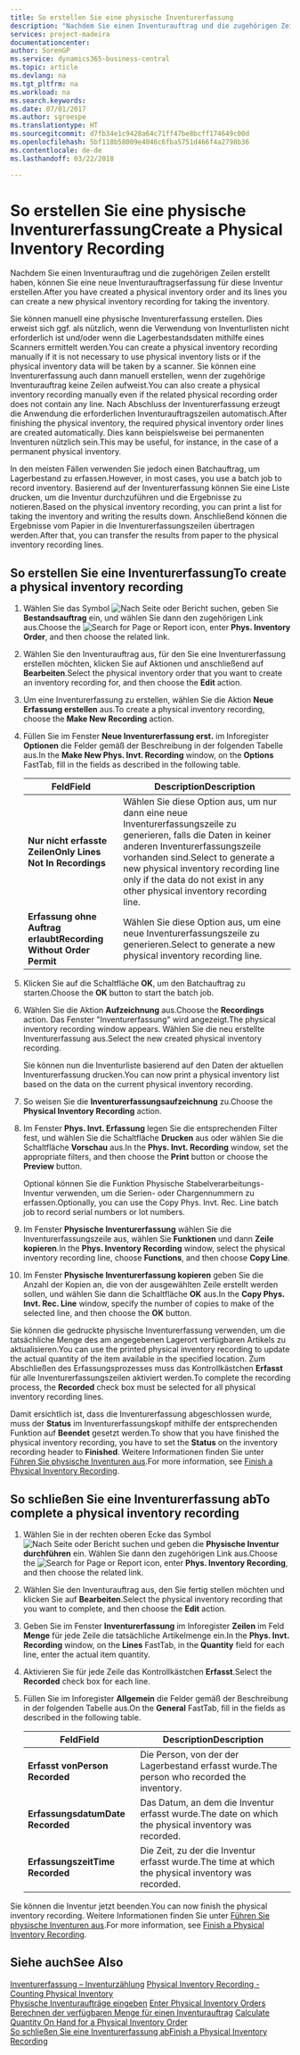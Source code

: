 ```yaml
---
title: So erstellen Sie eine physische Inventurerfassung
description: "Nachdem Sie einen Inventurauftrag und die zugehörigen Zeilen erstellt haben, können Sie eine neue Inventurauftragserfassung für diese Inventur erstellen."
services: project-madeira
documentationcenter: 
author: SorenGP
ms.service: dynamics365-business-central
ms.topic: article
ms.devlang: na
ms.tgt_pltfrm: na
ms.workload: na
ms.search.keywords: 
ms.date: 07/01/2017
ms.author: sgroespe
ms.translationtype: HT
ms.sourcegitcommit: d7fb34e1c9428a64c71ff47be8bcff174649c00d
ms.openlocfilehash: 5bf118b58009e4046c6fba5751d466f4a2798b36
ms.contentlocale: de-de
ms.lasthandoff: 03/22/2018

---
```

# <a name="create-a-physical-inventory-recording"></a><span data-ttu-id="84480-103">So erstellen Sie eine physische Inventurerfassung</span><span class="sxs-lookup"><span data-stu-id="84480-103">Create a Physical Inventory Recording</span></span>
<span data-ttu-id="84480-104">Nachdem Sie einen Inventurauftrag und die zugehörigen Zeilen erstellt haben, können Sie eine neue Inventurauftragserfassung für diese Inventur erstellen.</span><span class="sxs-lookup"><span data-stu-id="84480-104">After you have created a physical inventory order and its lines you can create a new physical inventory recording for taking the inventory.</span></span>  

<span data-ttu-id="84480-105">Sie können manuell eine physische Inventurerfassung erstellen. Dies erweist sich ggf. als nützlich, wenn die Verwendung von Inventurlisten nicht erforderlich ist und/oder wenn die Lagerbestandsdaten mithilfe eines Scanners ermittelt werden.</span><span class="sxs-lookup"><span data-stu-id="84480-105">You can create a physical inventory recording manually if it is not necessary to use physical inventory lists or if the physical inventory data will be taken by a scanner.</span></span> <span data-ttu-id="84480-106">Sie können eine Inventurerfassung auch dann manuell erstellen, wenn der zugehörige Inventurauftrag keine Zeilen aufweist.</span><span class="sxs-lookup"><span data-stu-id="84480-106">You can also create a physical inventory recording manually even if the related physical recording order does not contain any line.</span></span> <span data-ttu-id="84480-107">Nach Abschluss der Inventurerfassung erzeugt die Anwendung die erforderlichen Inventurauftragszeilen automatisch.</span><span class="sxs-lookup"><span data-stu-id="84480-107">After finishing the physical inventory, the required physical inventory order lines are created automatically.</span></span> <span data-ttu-id="84480-108">Dies kann beispielsweise bei permanenten Inventuren nützlich sein.</span><span class="sxs-lookup"><span data-stu-id="84480-108">This may be useful, for instance, in the case of a permanent physical inventory.</span></span>  

<span data-ttu-id="84480-109">In den meisten Fällen verwenden Sie jedoch einen Batchauftrag, um Lagerbestand zu erfassen.</span><span class="sxs-lookup"><span data-stu-id="84480-109">However, in most cases, you use a batch job to record inventory.</span></span> <span data-ttu-id="84480-110">Basierend auf der Inventurerfassung können Sie eine Liste drucken, um die Inventur durchzuführen und die Ergebnisse zu notieren.</span><span class="sxs-lookup"><span data-stu-id="84480-110">Based on the physical inventory recording, you can print a list for taking the inventory and writing the results down.</span></span> <span data-ttu-id="84480-111">Anschließend können die Ergebnisse vom Papier in die Inventurerfassungszeilen übertragen werden.</span><span class="sxs-lookup"><span data-stu-id="84480-111">After that, you can transfer the results from paper to the physical inventory recording lines.</span></span>  

## <a name="to-create-a-physical-inventory-recording"></a><span data-ttu-id="84480-112">So erstellen Sie eine Inventurerfassung</span><span class="sxs-lookup"><span data-stu-id="84480-112">To create a physical inventory recording</span></span>  

1.  <span data-ttu-id="84480-113">Wählen Sie das Symbol ![Nach Seite oder Bericht suchen](../../media/ui-search/search_small.png "Symbol „Nach Seite oder Bericht suchen”"), geben Sie **Bestandsauftrag** ein, und wählen Sie dann den zugehörigen Link aus.</span><span class="sxs-lookup"><span data-stu-id="84480-113">Choose the ![Search for Page or Report](../../media/ui-search/search_small.png "Search for Page or Report icon") icon, enter **Phys. Inventory Order**, and then choose the related link.</span></span>  
2.  <span data-ttu-id="84480-114">Wählen Sie den Inventurauftrag aus, für den Sie eine Inventurerfassung erstellen möchten, klicken Sie auf Aktionen und anschließend auf **Bearbeiten**.</span><span class="sxs-lookup"><span data-stu-id="84480-114">Select the physical inventory order that you want to create an inventory recording for, and then choose the **Edit** action.</span></span>  
3.  <span data-ttu-id="84480-115">Um eine Inventurerfassung zu erstellen, wählen Sie die Aktion **Neue Erfassung erstellen** aus.</span><span class="sxs-lookup"><span data-stu-id="84480-115">To create a physical inventory recording, choose the **Make New Recording** action.</span></span>  
4.  <span data-ttu-id="84480-116">Füllen Sie im Fenster **Neue Inventurerfassung erst.** im Inforegister **Optionen** die Felder gemäß der Beschreibung in der folgenden Tabelle aus.</span><span class="sxs-lookup"><span data-stu-id="84480-116">In the **Make New Phys. Invt. Recording** window, on the **Options** FastTab, fill in the fields as described in the following table.</span></span>  

    |<span data-ttu-id="84480-117">Feld</span><span class="sxs-lookup"><span data-stu-id="84480-117">Field</span></span>|<span data-ttu-id="84480-118">Description</span><span class="sxs-lookup"><span data-stu-id="84480-118">Description</span></span>|  
    |---------------------------------|---------------------------------------|  
    |<span data-ttu-id="84480-119">**Nur nicht erfasste Zeilen**</span><span class="sxs-lookup"><span data-stu-id="84480-119">**Only Lines Not In Recordings**</span></span>|<span data-ttu-id="84480-120">Wählen Sie diese Option aus, um nur dann eine neue Inventurerfassungszeile zu generieren, falls die Daten in keiner anderen Inventurerfassungszeile vorhanden sind.</span><span class="sxs-lookup"><span data-stu-id="84480-120">Select to generate a new physical inventory recording line only if the data do not exist in any other physical inventory recording line.</span></span>|  
    |<span data-ttu-id="84480-121">**Erfassung ohne Auftrag erlaubt**</span><span class="sxs-lookup"><span data-stu-id="84480-121">**Recording Without Order Permit**</span></span>|<span data-ttu-id="84480-122">Wählen Sie diese Option aus, um eine neue Inventurerfassungszeile zu generieren.</span><span class="sxs-lookup"><span data-stu-id="84480-122">Select to generate a new physical inventory recording line.</span></span>|  

5.  <span data-ttu-id="84480-123">Klicken Sie auf die Schaltfläche **OK**, um den Batchauftrag zu starten.</span><span class="sxs-lookup"><span data-stu-id="84480-123">Choose the **OK** button to start the batch job.</span></span>  
6.  <span data-ttu-id="84480-124">Wählen Sie die Aktion **Aufzeichnung** aus.</span><span class="sxs-lookup"><span data-stu-id="84480-124">Choose the **Recordings** action.</span></span> <span data-ttu-id="84480-125">Das Fenster "Inventurerfassung" wird angezeigt.</span><span class="sxs-lookup"><span data-stu-id="84480-125">The physical inventory recording window appears.</span></span> <span data-ttu-id="84480-126">Wählen Sie die neu erstellte Inventurerfassung aus.</span><span class="sxs-lookup"><span data-stu-id="84480-126">Select the new created physical inventory recording.</span></span>  

    <span data-ttu-id="84480-127">Sie können nun die Inventurliste basierend auf den Daten der aktuellen Inventurerfassung drucken.</span><span class="sxs-lookup"><span data-stu-id="84480-127">You can now print a physical inventory list based on the data on the current physical inventory recording.</span></span>  

7.  <span data-ttu-id="84480-128">So weisen Sie die **Inventurerfassungsaufzeichnung** zu.</span><span class="sxs-lookup"><span data-stu-id="84480-128">Choose the **Physical Inventory Recording** action.</span></span>  
8.  <span data-ttu-id="84480-129">Im Fenster **Phys. Invt. Erfassung** legen Sie die entsprechenden Filter fest, und wählen Sie die Schaltfläche **Drucken** aus oder wählen Sie die Schaltfläche **Vorschau** aus.</span><span class="sxs-lookup"><span data-stu-id="84480-129">In the **Phys. Invt. Recording** window, set the appropriate filters, and then choose the **Print** button or choose the **Preview** button.</span></span>  

    <span data-ttu-id="84480-130">Optional können Sie die Funktion Physische Stabelverarbeitungs-Inventur verwenden, um die Serien- oder Chargennummern zu erfassen.</span><span class="sxs-lookup"><span data-stu-id="84480-130">Optionally, you can use the Copy Phys. Invt. Rec. Line batch job to record serial numbers or lot numbers.</span></span>  

9. <span data-ttu-id="84480-131">Im Fenster **Physische Inventurerfassung** wählen Sie die Inventurerfassungszeile aus, wählen Sie **Funktionen** und dann **Zeile kopieren**.</span><span class="sxs-lookup"><span data-stu-id="84480-131">In the **Phys. Inventory Recording** window, select the physical inventory recording line, choose **Functions**, and then choose **Copy Line**.</span></span>  
10. <span data-ttu-id="84480-132">Im Fenster **Physische Inventurerfassung kopieren** geben Sie die Anzahl der Kopien an, die von der ausgewählten Zeile erstellt werden sollen, und wählen Sie dann die Schaltfläche **OK** aus.</span><span class="sxs-lookup"><span data-stu-id="84480-132">In the **Copy Phys. Invt. Rec. Line** window, specify the number of copies to make of the selected line, and then choose the **OK** button.</span></span>  

<span data-ttu-id="84480-133">Sie können die gedruckte physische Inventurerfassung verwenden, um die tatsächliche Menge des am angegebenen Lagerort verfügbaren Artikels zu aktualisieren.</span><span class="sxs-lookup"><span data-stu-id="84480-133">You can use the printed physical inventory recording to update the actual quantity of the item available in the specified location.</span></span> <span data-ttu-id="84480-134">Zum Abschließen des Erfassungsprozesses muss das Kontrollkästchen **Erfasst** für alle Inventurerfassungszeilen aktiviert werden.</span><span class="sxs-lookup"><span data-stu-id="84480-134">To complete the recording process, the **Recorded** check box must be selected for all physical inventory recording lines.</span></span>  

<span data-ttu-id="84480-135">Damit ersichtlich ist, dass die Inventurerfassung abgeschlossen wurde, muss der **Status** im Inventurerfassungskopf mithilfe der entsprechenden Funktion auf **Beendet** gesetzt werden.</span><span class="sxs-lookup"><span data-stu-id="84480-135">To show that you have finished the physical inventory recording, you have to set the **Status** on the inventory recording header to **Finished**.</span></span> <span data-ttu-id="84480-136">Weitere Informationen finden Sie unter [Führen Sie physische Inventuren aus](how-to-finish-a-physical-inventory-recording.md).</span><span class="sxs-lookup"><span data-stu-id="84480-136">For more information, see [Finish a Physical Inventory Recording](how-to-finish-a-physical-inventory-recording.md).</span></span>  

## <a name="to-complete-a-physical-inventory-recording"></a><span data-ttu-id="84480-137">So schließen Sie eine Inventurerfassung ab</span><span class="sxs-lookup"><span data-stu-id="84480-137">To complete a physical inventory recording</span></span>  

1.  <span data-ttu-id="84480-138">Wählen Sie in der rechten oberen Ecke das Symbol ![Nach Seite oder Bericht suchen](../../media/ui-search/search_small.png "Nach Seite oder Bericht suchen") und geben die **Physische Inventur durchführen** ein. Wählen Sie dann den zugehörigen Link aus.</span><span class="sxs-lookup"><span data-stu-id="84480-138">Choose the ![Search for Page or Report](../../media/ui-search/search_small.png "Search for Page or Report icon") icon, enter **Phys. Inventory Recording**, and then choose the related link.</span></span>  
2.  <span data-ttu-id="84480-139">Wählen Sie den Inventurauftrag aus, den Sie fertig stellen möchten und klicken Sie auf **Bearbeiten**.</span><span class="sxs-lookup"><span data-stu-id="84480-139">Select the physical inventory recording that you want to complete, and then choose the **Edit** action.</span></span>  
3.  <span data-ttu-id="84480-140">Geben Sie im Fenster **Inventurerfassung** im Inforegister **Zeilen** im Feld **Menge** für jede Zeile die tatsächliche Artikelmenge ein.</span><span class="sxs-lookup"><span data-stu-id="84480-140">In the **Phys. Invt. Recording** window, on the **Lines** FastTab, in the **Quantity** field for each line, enter the actual item quantity.</span></span>  
4.  <span data-ttu-id="84480-141">Aktivieren Sie für jede Zeile das Kontrollkästchen **Erfasst**.</span><span class="sxs-lookup"><span data-stu-id="84480-141">Select the **Recorded** check box for each line.</span></span>  
5.  <span data-ttu-id="84480-142">Füllen Sie im Inforegister **Allgemein** die Felder gemäß der Beschreibung in der folgenden Tabelle aus.</span><span class="sxs-lookup"><span data-stu-id="84480-142">On the **General** FastTab, fill in the fields as described in the following table.</span></span>  

    |<span data-ttu-id="84480-143">Feld</span><span class="sxs-lookup"><span data-stu-id="84480-143">Field</span></span>|<span data-ttu-id="84480-144">Description</span><span class="sxs-lookup"><span data-stu-id="84480-144">Description</span></span>|  
    |---------------------------------|---------------------------------------|  
    |<span data-ttu-id="84480-145">**Erfasst von**</span><span class="sxs-lookup"><span data-stu-id="84480-145">**Person Recorded**</span></span>|<span data-ttu-id="84480-146">Die Person, von der der Lagerbestand erfasst wurde.</span><span class="sxs-lookup"><span data-stu-id="84480-146">The person who recorded the inventory.</span></span>|  
    |<span data-ttu-id="84480-147">**Erfassungsdatum**</span><span class="sxs-lookup"><span data-stu-id="84480-147">**Date Recorded**</span></span>|<span data-ttu-id="84480-148">Das Datum, an dem die Inventur erfasst wurde.</span><span class="sxs-lookup"><span data-stu-id="84480-148">The date on which the physical inventory was recorded.</span></span>|  
    |<span data-ttu-id="84480-149">**Erfassungszeit**</span><span class="sxs-lookup"><span data-stu-id="84480-149">**Time Recorded**</span></span>|<span data-ttu-id="84480-150">Die Zeit, zu der die Inventur erfasst wurde.</span><span class="sxs-lookup"><span data-stu-id="84480-150">The time at which the physical inventory was recorded.</span></span>|  

 <span data-ttu-id="84480-151">Sie können die Inventur jetzt beenden.</span><span class="sxs-lookup"><span data-stu-id="84480-151">You can now finish the physical inventory recording.</span></span> <span data-ttu-id="84480-152">Weitere Informationen finden Sie unter [Führen Sie physische Inventuren aus](how-to-finish-a-physical-inventory-recording.md).</span><span class="sxs-lookup"><span data-stu-id="84480-152">For more information, see [Finish a Physical Inventory Recording](how-to-finish-a-physical-inventory-recording.md).</span></span>  

## <a name="see-also"></a><span data-ttu-id="84480-153">Siehe auch</span><span class="sxs-lookup"><span data-stu-id="84480-153">See Also</span></span>  
 <span data-ttu-id="84480-154">[Inventurerfassung – Inventurzählung](physical-inventory-recording-counting-physical-inventory.md) </span><span class="sxs-lookup"><span data-stu-id="84480-154">[Physical Inventory Recording - Counting Physical Inventory](physical-inventory-recording-counting-physical-inventory.md) </span></span>  
 <span data-ttu-id="84480-155">[Physische Inventuraufträge eingeben](how-to-enter-physical-inventory-orders.md) </span><span class="sxs-lookup"><span data-stu-id="84480-155">[Enter Physical Inventory Orders](how-to-enter-physical-inventory-orders.md) </span></span>  
 <span data-ttu-id="84480-156">[Berechnen der verfügbaren Menge für einen Inventurauftrag](how-to-calculate-quantity-on-hand-for-a-physical-inventory-order.md) </span><span class="sxs-lookup"><span data-stu-id="84480-156">[Calculate Quantity On Hand for a Physical Inventory Order](how-to-calculate-quantity-on-hand-for-a-physical-inventory-order.md) </span></span>  
 [<span data-ttu-id="84480-157">So schließen Sie eine Inventurerfassung ab</span><span class="sxs-lookup"><span data-stu-id="84480-157">Finish a Physical Inventory Recording</span></span>](how-to-finish-a-physical-inventory-recording.md)

